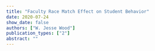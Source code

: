 ```yaml
---
title: "Faculty Race Match Effect on Student Behavior"
date: 2020-07-24
show_date: false
authors: ["W. Jesse Wood"]
publication_types: ["2"]
abstract: ""
---
```


